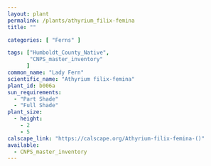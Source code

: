 ```yaml
---
layout: plant                                                              
permalink: /plants/athyrium_filix-femina
title: ""

categories: [ "Ferns" ]

tags: ["Humboldt_County_Native",
       "CNPS_master_inventory"
      ]
common_name: "Lady Fern"
scientific_name: "Athyrium filix-femina"
plant_id: b006a
sun_requirements:
  - "Part Shade"
  - "Full Shade"
plant_size:
  - height: 
    - 2
    - 5
calscape_link: "https://calscape.org/Athyrium-filix-femina-()"
available: 
  - CNPS_master_inventory
---
```


